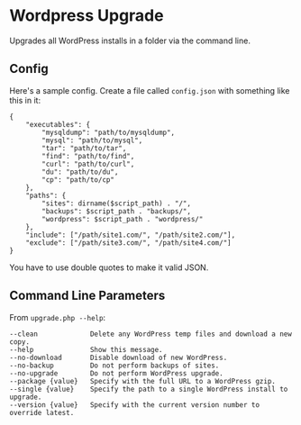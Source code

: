 # Wordpress Upgrade
Upgrades all WordPress installs in a folder via the command line.

## Config
Here's a sample config. Create a file called `config.json` with something like this in it:

```
{
	"executables": {
		"mysqldump": "path/to/mysqldump",
		"mysql": "path/to/mysql",
		"tar": "path/to/tar",
		"find": "path/to/find",
		"curl": "path/to/curl",
		"du": "path/to/du",
		"cp": "path/to/cp"
	},
	"paths": {
		"sites": dirname($script_path) . "/",
		"backups": $script_path . "backups/",
		"wordpress": $script_path . "wordpress/"
	},
	"include": ["/path/site1.com/", "/path/site2.com/"],
	"exclude": ["/path/site3.com/", "/path/site4.com/"]
}

```

You have to use double quotes to make it valid JSON.

## Command Line Parameters
From `upgrade.php --help`:

```
--clean          	Delete any WordPress temp files and download a new copy.
--help           	Show this message.
--no-download    	Disable download of new WordPress.
--no-backup      	Do not perform backups of sites.
--no-upgrade     	Do not perform WordPress upgrade.
--package {value}	Specify with the full URL to a WordPress gzip.
--single {value} 	Specify the path to a single WordPress install to upgrade.
--version {value}	Specify with the current version number to override latest.
```